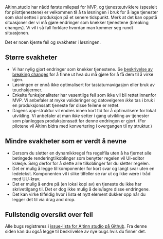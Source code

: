 Altinn.studio har nådd første milepæl for MVP, og tjenesteutviklere (spesielt for pilottjenestene) er velkommen til å ta løsningen i bruk for å lage tjenester som skal settes i produksjon på et senere tidspunkt. Merk at det kan oppstå situasjoner der vi må gjøre endringer som knekker tjenestene (breaking changes). Vi vil i så fall forklare hvordan man kommer seg rundt situasjonen.

Det er noen kjente feil og svakheter i løsningen.

## Større svakheter

- Vi har nylig gjort endringer som knekker tjenestene. Se [beskrivelse av breaking changes](https://docs.altinn.studio/known-issues/breaking-changes/) for å finne ut hva du må gjøre for å få dem til å virke igjen.
- Løsningen er ennå ikke optimalisert for tastaturnavigasjon eller bruk av touchskjermer.
- Enkelte funksjonaliteter har vesentlige feil som ikke vil bli rettet innenfor MVP. Vi anbefaler at myke valideringer og datovelgeren *ikke* tas i bruk i en produksjonssatt tjeneste før disse feilene er rettet.
- Dagens app-struktur vil endres innen kort tid for å optimalisere for lokal utvikling. Vi anbefaler at man *ikke* setter i gang utvikling av tjenester som planlegges produksjonssatt før denne endringen er gjort. (For pilotene vil Altinn bidra med konvertering i overgangen til ny struktur.)

## Mindre svakheter som er verdt å nevne

- Dersom du sletter en dynamikkregel fra regelfila uten å ha fjernet alle betingede renderingtilkoblinger som benytter regelen vil UI-editor kræsje. Sørg derfor for å slette alle tilkoblinger før du sletter regelen.
- Det er mulig å legge til komponenter for kort svar og langt svar uten en ledetekst. Komponenten vil i slike tilfeller se rar ut og ikke være i tråd med UU-krav.
- Det er mulig å endre på (en lokal kopi av) en tjeneste du ikke har skrivetilgang til. Det er dog ikke mulig å dele/lagre disse endringene.
- Det kan virke tilfeldig hvor i lista et nytt element dukker opp når du legger det til via drag and drop.

## Fullstendig oversikt over feil

Alle bugs registreres i [issue-lista for Altinn studio på Github](https://github.com/Altinn/altinn-studio/issues?q=is%3Aopen+is%3Aissue+label%3Abug). Fra denne siden kan du også legge til beskrivelse av nye bugs hvis du finner det.

